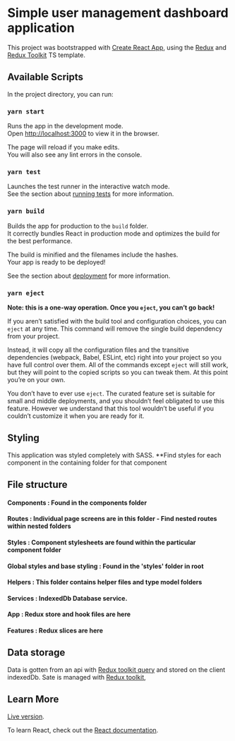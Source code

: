 # Simple user management dashboard application

This project was bootstrapped with [Create React App](https://github.com/facebook/create-react-app), using the [Redux](https://redux.js.org/) and [Redux Toolkit](https://redux-toolkit.js.org/) TS template.

## Available Scripts

In the project directory, you can run:

### `yarn start`

Runs the app in the development mode.\
Open [http://localhost:3000](http://localhost:3000) to view it in the browser.

The page will reload if you make edits.\
You will also see any lint errors in the console.

### `yarn test`

Launches the test runner in the interactive watch mode.\
See the section about [running tests](https://facebook.github.io/create-react-app/docs/running-tests) for more information.

### `yarn build`

Builds the app for production to the `build` folder.\
It correctly bundles React in production mode and optimizes the build for the best performance.

The build is minified and the filenames include the hashes.\
Your app is ready to be deployed!

See the section about [deployment](https://facebook.github.io/create-react-app/docs/deployment) for more information.

### `yarn eject`

**Note: this is a one-way operation. Once you `eject`, you can’t go back!**

If you aren’t satisfied with the build tool and configuration choices, you can `eject` at any time. This command will remove the single build dependency from your project.

Instead, it will copy all the configuration files and the transitive dependencies (webpack, Babel, ESLint, etc) right into your project so you have full control over them. All of the commands except `eject` will still work, but they will point to the copied scripts so you can tweak them. At this point you’re on your own.

You don’t have to ever use `eject`. The curated feature set is suitable for small and middle deployments, and you shouldn’t feel obligated to use this feature. However we understand that this tool wouldn’t be useful if you couldn’t customize it when you are ready for it.

## Styling

This application was styled completely with SASS.
**Find styles for each component in the containing folder for that component

## File structure
#### Components : Found in the components folder
#### Routes : Individual page screens are in this folder - Find nested routes within nested folders
#### Styles : Component stylesheets are found within the particular component folder
#### Global styles and base styling : Found in the 'styles' folder in root
#### Helpers : This folder contains helper files and type model folders
#### Services : IndexedDb Database service.
#### App : Redux store and hook files are here
#### Features : Redux slices are here

## Data storage

Data is gotten from an api with [Redux toolkit query](https://redux-toolkit.js.org/rtk-query/overview) and stored on the client indexedDb.
Sate is managed with [Redux toolkit](https://redux-toolkit.js.org/),

## Learn More

[Live version](https://joshua-okechukwu-lendsqr-fe-test.vercel.app/).

To learn React, check out the [React documentation](https://reactjs.org/).
